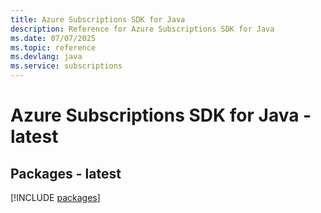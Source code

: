 ```yaml
---
title: Azure Subscriptions SDK for Java
description: Reference for Azure Subscriptions SDK for Java
ms.date: 07/07/2025
ms.topic: reference
ms.devlang: java
ms.service: subscriptions
---
```

# Azure Subscriptions SDK for Java - latest
## Packages - latest
[!INCLUDE [packages](subscriptions-index.md)]